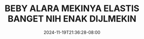 --- 
title: "BEBY ALARA MEKINYA ELASTIS BANGET NIH ENAK DIJLMEKIN"
description: "nonton   BEBY ALARA MEKINYA ELASTIS BANGET NIH ENAK DIJLMEKIN  tele video full terbaru"
date: 2024-11-19T21:36:28-08:00
file_code: "1y3if74pq9gw"
draft: false
cover: "1lva5sd1jk1gk09q.jpg"
tags: ["BEBY", "ALARA", "MEKINYA", "ELASTIS", "BANGET", "NIH", "ENAK", "DIJLMEKIN", "bokep-indo", "bokep-viral", "bokep-ig"]
length: 1075
fld_id: "1483013"
foldername: "Alara update"
categories: ["Alara update"]
views: 0
---